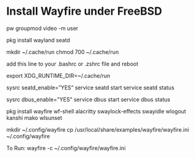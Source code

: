 # Install Wayfire under FreeBSD

pw groupmod video -m user

pkg install wayland seatd

mkdir ~/.cache/run
chmod 700 ~/.cache/run

add this line to your .bashrc or .zshrc file and reboot

export XDG_RUNTIME_DIR=~/.cache/run

sysrc seatd_enable=”YES”
service seatd start
service seatd status

sysrc dbus_enable="YES"
service dbus start
service dbus status

pkg install wayfire wf-shell alacritty swaylock-effects swayidle wlogout kanshi mako wlsunset

mkdir ~/.config/wayfire
cp /usr/local/share/examples/wayfire/wayfire.ini ~/.config/wayfire

To Run:
wayfire -c ~/.config/wayfire/wayfire.ini
